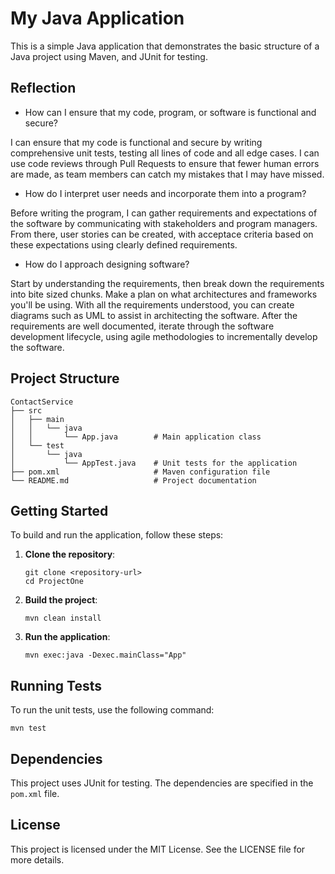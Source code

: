 # My Java Application

This is a simple Java application that demonstrates the basic structure of a Java project using Maven, and JUnit for testing.

## Reflection

- How can I ensure that my code, program, or software is functional and secure?

I can ensure that my code is functional and secure by writing comprehensive unit tests, testing all lines of code and all edge cases. I can use code reviews through Pull Requests to ensure that fewer human errors are made, as team members can catch my mistakes that I may have missed.

- How do I interpret user needs and incorporate them into a program?

Before writing the program, I can gather requirements and expectations of the software by communicating with stakeholders and program managers. From there, user stories can be created, with acceptace criteria based on these expectations using clearly defined requirements.

- How do I approach designing software?

Start by understanding the requirements, then break down the requirements into bite sized chunks. Make a plan on what architectures and frameworks you'll be using. With all the requirements understood, you can create diagrams such as UML to assist in architecting the software. After the requirements are well documented, iterate through the software development lifecycle, using agile methodologies to incrementally develop the software.

## Project Structure

```
ContactService
├── src
│   ├── main
│   │   └── java
│   │       └── App.java        # Main application class
│   └── test
│       └── java
│           └── AppTest.java    # Unit tests for the application
├── pom.xml                     # Maven configuration file
└── README.md                   # Project documentation
```

## Getting Started

To build and run the application, follow these steps:

1. **Clone the repository**:

   ```
   git clone <repository-url>
   cd ProjectOne
   ```

2. **Build the project**:

   ```
   mvn clean install
   ```

3. **Run the application**:
   ```
   mvn exec:java -Dexec.mainClass="App"
   ```

## Running Tests

To run the unit tests, use the following command:

```
mvn test
```

## Dependencies

This project uses JUnit for testing. The dependencies are specified in the `pom.xml` file.

## License

This project is licensed under the MIT License. See the LICENSE file for more details.
